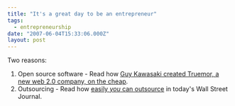 ```yaml
---
title: "It's a great day to be an entrepreneur"
tags:
  - entrepreneurship
date: "2007-06-04T15:33:06.000Z"
layout: post
---
```


Two reasons:

1. Open source software - Read how [Guy Kawasaki created Truemor, a new web 2.0 company, on the cheap][0].
2. Outsourcing - Read how [easily _you_ can outsource][1] in today's Wall Street Journal.


[0]: http://blog.guykawasaki.com/2007/06/by_the_numbers_.html
[1]: http://online.wsj.com/article/SB118073815238422013.html?mod=blogs